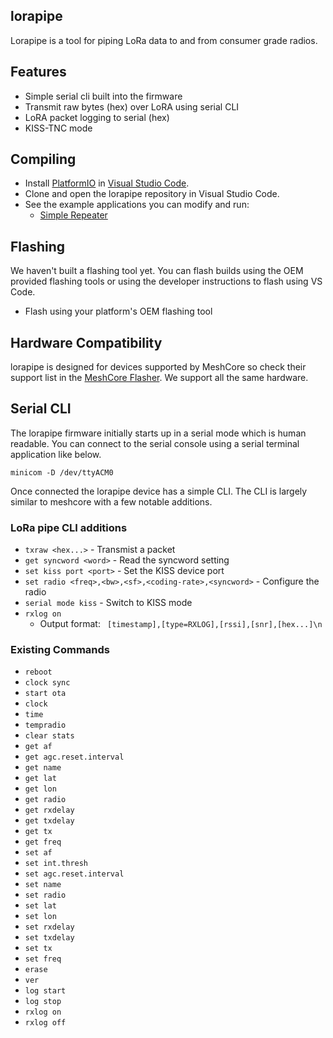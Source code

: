 ## lorapipe

Lorapipe is a tool for piping LoRa data to and from consumer grade radios.

## Features

 - Simple serial cli built into the firmware
 - Transmit raw bytes (hex) over LoRA using serial CLI
 - LoRA packet logging to serial (hex)
 - KISS-TNC mode

## Compiling
- Install [PlatformIO](https://docs.platformio.org) in [Visual Studio Code](https://code.visualstudio.com).
- Clone and open the lorapipe repository in Visual Studio Code.
- See the example applications you can modify and run:
  - [Simple Repeater](./examples/simple_repeater)

## Flashing

We haven't built a flashing tool yet. You can flash builds using the OEM provided flashing tools or using the developer instructions to flash using VS Code.

- Flash using your platform's OEM flashing tool


## Hardware Compatibility

lorapipe is designed for devices supported by MeshCore so check their support list in the [MeshCore Flasher](https://flasher.meshcore.co.uk). We support all the same hardware.

## Serial CLI

The lorapipe firmware initially starts up in a serial mode which is human readable. You can connect to the serial console using a serial terminal application like below.

`minicom -D /dev/ttyACM0`

Once connected the lorapipe device has a simple CLI. The CLI is largely similar to meshcore with a few notable additions.

### LoRa pipe CLI additions

 * `txraw <hex...>` - Transmist a packet
 * `get syncword <word>` - Read the syncword setting
 * `set kiss port <port>` - Set the KISS device port
 * `set radio <freq>,<bw>,<sf>,<coding-rate>,<syncword>` - Configure the radio
 * `serial mode kiss` - Switch to KISS mode
 * `rxlog on`
   * Output format: ` [timestamp],[type=RXLOG],[rssi],[snr],[hex...]\n` 

### Existing Commands

 * `reboot`
 * `clock sync`
 * `start ota`
 * `clock`
 * `time`
 * `tempradio`
 * `clear stats`
 * `get af`
 * `get agc.reset.interval`
 * `get name`
 * `get lat`
 * `get lon`
 * `get radio`
 * `get rxdelay`
 * `get txdelay`
 * `get tx`
 * `get freq`
 * `set af`
 * `set int.thresh`
 * `set agc.reset.interval`
 * `set name`
 * `set radio`
 * `set lat`
 * `set lon`
 * `set rxdelay`
 * `set txdelay`
 * `set tx`
 * `set freq`
 * `erase`
 * `ver`
 * `log start`
 * `log stop`
 * `rxlog on`
 * `rxlog off`
